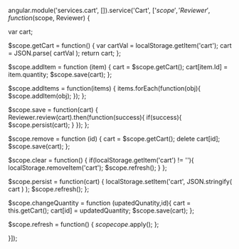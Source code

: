 angular.module('services.cart', []).service('Cart', ['$scope', 'Reviewer', function ($scope, Reviewer) { 

  var cart;
  
  $scope.getCart = function() {
    var cartVal =  localStorage.getItem('cart');
    cart = JSON.parse( cartVal );
    return cart;
  };

  $scope.addItem = function (item) {
    cart = $scope.getCart();
    cart[item.Id] = item.quantity;
    $scope.save(cart);
  };

  $scope.addItems = function(items) {
    items.forEach(function(obj){
      $scope.addItem(obj);
    });
  };

  $scope.save = function(cart) {
    Reviewer.review(cart).then(function(success){
      if(success){
        $scope.persist(cart);
      }
    });
  };

  $scope.remove = function (id) {
    cart = $scope.getCart();
    delete cart[id];
    $scope.save(cart);
  };

  $scope.clear = function() {
    if(localStorage.getItem('cart') != ''){
      localStorage.removeItem('cart');
      $scope.refresh();
    }
  };

  $scope.persist = function(cart) {
    localStorage.setItem('cart', JSON.stringify( cart ) );
    $scope.refresh();
  };

  $scope.changeQuantity = function (upatedQunatity,id){
    cart = this.getCart();
    cart[id] = updatedQuantity;
    $scope.save(cart);
  };

  $scope.refresh = function() {
    $scopecope.$apply();
  };
  
}]);

